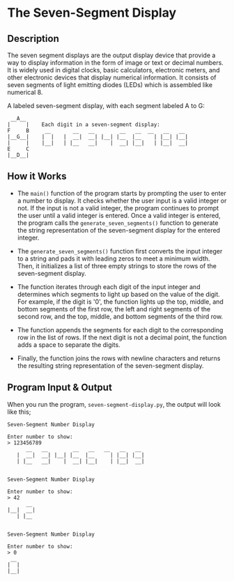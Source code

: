 # The Seven-Segment Display

## Description

The seven segment displays are the output display device that provide a way to display information in the form of image or text or decimal numbers. It is widely used in digital clocks, basic calculators, electronic meters, and other electronic devices that display numerical information. It consists of seven segments of light emitting diodes (LEDs) which is assembled like numerical 8.

A labeled seven-segment display, with each segment labeled A to G:
```
 __A__
|     |    Each digit in a seven-segment display:
F     B     __       __   __        __   __  __   __   __
|__G__|    |  |   |  __|  __| |__| |__  |__    | |__| |__|
|     |    |__|   | |__   __|    |  __| |__|   | |__|  __|
E     C
|__D__|
```

## How it Works

- The `main()` function of the program starts by prompting the user to enter a number to display. It checks whether the user input is a valid integer or not. If the input is not a valid integer, the program continues to prompt the user until a valid integer is entered. Once a valid integer is entered, the program calls the `generate_seven_segments()` function to generate the string representation of the seven-segment display for the entered integer.

- The `generate_seven_segments()` function first converts the input integer to a string and pads it with leading zeros to meet a minimum width. Then, it initializes a list of three empty strings to store the rows of the seven-segment display.

- The function iterates through each digit of the input integer and determines which segments to light up based on the value of the digit. For example, if the digit is '0', the function lights up the top, middle, and bottom segments of the first row, the left and right segments of the second row, and the top, middle, and bottom segments of the third row.

- The function appends the segments for each digit to the corresponding row in the list of rows. If the next digit is not a decimal point, the function adds a space to separate the digits.

- Finally, the function joins the rows with newline characters and returns the resulting string representation of the seven-segment display.

## Program Input & Output

When you run the program, `seven-segment-display.py`, the output will look like this;

```
Seven-Segment Number Display

Enter number to show:
> 123456789
      __   __        __   __   __   __   __ 
   |  __|  __| |__| |__  |__     | |__| |__|
   | |__   __|    |  __| |__|    | |__|  __|


Seven-Segment Number Display

Enter number to show:
> 42
      __ 
|__|  __|
   | |__ 


Seven-Segment Number Display

Enter number to show:
> 0
 __ 
|  |
|__|

```